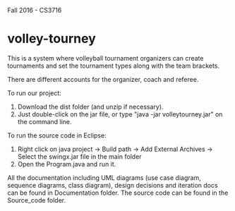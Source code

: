 Fall 2016 - CS3716

# volley-tourney
This is a system where volleyball tournament organizers can create tournaments and set the tournament types along with the team brackets.

There are different accounts for the organizer, coach and referee.

To run our project:
1. Download the dist folder (and unzip if necessary). 
2. Just double-click on the jar file, or type "java -jar volleytourney.jar" on the command line.

To run the source code in Eclipse:
1. Right click on java project -> Build path -> Add External Archives -> Select the swingx.jar file in the main folder
2. Open the Program.java and run it.

All the documentation including UML diagrams (use case diagram, sequence diagrams, class diagram), design decisions and iteration docs can be found in Documentation folder.
The source code can be found in the Source_code folder.
